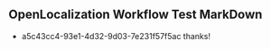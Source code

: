 ## OpenLocalization Workflow Test MarkDown
* a5c43cc4-93e1-4d32-9d03-7e231f57f5ac 
thanks!<!--HONumber=Mar16_HO4-->
